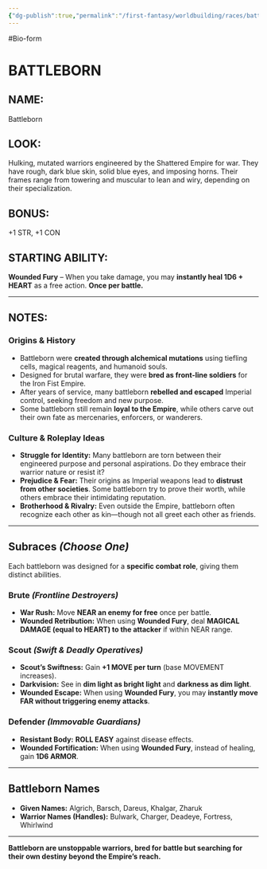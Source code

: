 ```yaml
---
{"dg-publish":true,"permalink":"/first-fantasy/worldbuilding/races/battleborn/","noteIcon":"","created":"2025-02-01T02:58:25.114+09:00","updated":"2025-02-01T12:06:22.065+09:00"}
---
```


#Bio-form 

# **BATTLEBORN**  

## **NAME:**  
Battleborn  

## **LOOK:**  
Hulking, mutated warriors engineered by the Shattered Empire for war. They have rough, dark blue skin, solid blue eyes, and imposing horns. Their frames range from towering and muscular to lean and wiry, depending on their specialization.  

## **BONUS:**  
+1 STR, +1 CON  

## **STARTING ABILITY:**  
**Wounded Fury** – When you take damage, you may **instantly heal 1D6 + HEART** as a free action. **Once per battle.**  


---

## **NOTES:**  

### **Origins & History**  
- Battleborn were **created through alchemical mutations** using tiefling cells, magical reagents, and humanoid souls.  
- Designed for brutal warfare, they were **bred as front-line soldiers** for the Iron Fist Empire.  
- After years of service, many battleborn **rebelled and escaped** Imperial control, seeking freedom and new purpose.  
- Some battleborn still remain **loyal to the Empire**, while others carve out their own fate as mercenaries, enforcers, or wanderers.  

### **Culture & Roleplay Ideas**  
- **Struggle for Identity:** Many battleborn are torn between their engineered purpose and personal aspirations. Do they embrace their warrior nature or resist it?  
- **Prejudice & Fear:** Their origins as Imperial weapons lead to **distrust from other societies**. Some battleborn try to prove their worth, while others embrace their intimidating reputation.  
- **Brotherhood & Rivalry:** Even outside the Empire, battleborn often recognize each other as kin—though not all greet each other as friends.  

---

## **Subraces** *(Choose One)*  
Each battleborn was designed for a **specific combat role**, giving them distinct abilities.  

### **Brute** *(Frontline Destroyers)*  
- **War Rush:** Move **NEAR an enemy for free** once per battle.   
- **Wounded Retribution:** When using **Wounded Fury**, deal **MAGICAL DAMAGE (equal to HEART) to the attacker** if within NEAR range.  

### **Scout** *(Swift & Deadly Operatives)*  
- **Scout’s Swiftness:** Gain **+1 MOVE per turn** (base MOVEMENT increases).  
- **Darkvision:** See in **dim light as bright light** and **darkness as dim light**.  
- **Wounded Escape:** When using **Wounded Fury**, you may **instantly move FAR without triggering enemy attacks**.  

### **Defender** *(Immovable Guardians)*  
- **Resistant Body:** **ROLL EASY** against disease effects.  
- **Wounded Fortification:** When using **Wounded Fury**, instead of healing, gain **1D6 ARMOR**.  

---

## **Battleborn Names**  
- **Given Names:** Algrich, Barsch, Dareus, Khalgar, Zharuk  
- **Warrior Names (Handles):** Bulwark, Charger, Deadeye, Fortress, Whirlwind  

---

**Battleborn are unstoppable warriors, bred for battle but searching for their own destiny beyond the Empire’s reach.**